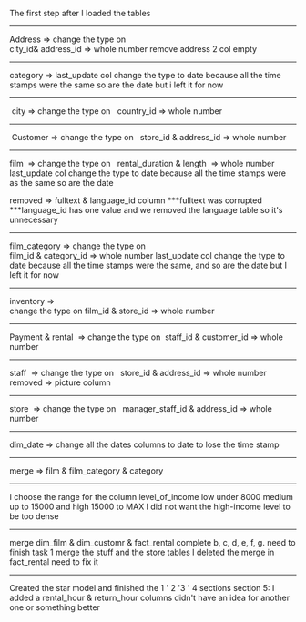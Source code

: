

The first step after I loaded the tables 

*************************
 Address => 
 change the type on 	
 city_id& address_id => 
 whole number
remove  address 2 col empty 
**************************
category =>
last_update col change the type to date because all the time stamps were the same so are the date but i left it for now
****************
 city => 
 change the type on  
 country_id  => 
 whole number
	
*********************
 Customer => 
change the type on  
 store_id &  address_id => 
 whole number

********************
film  => 
change the type on  
  rental_duration & length  => 
 whole number
last_update col change the type to date because all the time stamps were as the same so are the date 

 removed => fulltext & language_id  column 
 ***fulltext was corrupted 
 ***language_id has one value and we removed the language table so it's unnecessary 

***********************
film_category =>
 change the type on 	 
 film_id & category_id => 
 whole number
last_update col change the type to date because all the time stamps were the same, and so are the date but I left it for now

***********************
inventory =>	 
change the type on 
 film_id & store_id => 
 whole number

***********************	
Payment & rental  =>
change the type on 
staff_id & customer_id => 
whole number

***********************	
staff  =>
 change the type on   
 store_id & address_id => 
 whole number
removed => picture column 
	
***********************	
store  => 
 change the type on  
 manager_staff_id & address_id => 
 whole number
****************************
dim_date => 
change all the dates columns to date to lose the time stamp 


********************************************************************************************************************************************

merge =>  film & film_category & category 

**********************************************************************
I choose the range for the column level_of_income 
low under 8000
medium up to 15000
and high 15000 to MAX 
I did not want the high-income level to be too dense 
**********************************************************************
merge
 dim_film & 
dim_customr &
fact_rental 
complete b, c, d, e, f, g.
need to finish task 1 merge the stuff and the store tables 
I deleted the merge in fact_rental need to fix it 

**********************************************************************
Created the star model and finished the 1 ' 2 '3 ' 4 sections 
section 5: I added a 
rental_hour & return_hour columns 
didn't have an idea for another one or something better  
